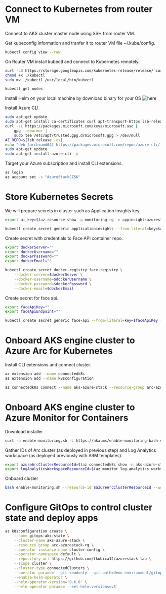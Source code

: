 # Connect to Kubernetes from router VM
Connect to AKS cluster master node using SSH from router VM.

Get kubeconfig information and tranfer it to router VM file ~/.kube/config.

```bash
kubectl config view --raw
```

On Router VM install kubectl and connect to Kubernetes remotely.

```bash
curl -LO https://storage.googleapis.com/kubernetes-release/release/`curl -s https://storage.googleapis.com/kubernetes-release/release/stable.txt`/bin/linux/amd64/kubectl
chmod +x ./kubectl
sudo mv ./kubectl /usr/local/bin/kubectl

kubectl get nodes
```

Install Helm on your local machine by download binary for your OS ![here](https://github.com/helm/helm/releases)

Install Azure CLI.

```bash
sudo apt-get update
sudo apt-get install ca-certificates curl apt-transport-https lsb-release gnupg -y
curl -sL https://packages.microsoft.com/keys/microsoft.asc |
    gpg --dearmor |
    sudo tee /etc/apt/trusted.gpg.d/microsoft.gpg > /dev/null
AZ_REPO=$(lsb_release -cs)
echo "deb [arch=amd64] https://packages.microsoft.com/repos/azure-cli/ $AZ_REPO main" | sudo tee /etc/apt/sources.list.d/azure-cli.list
sudo apt-get update
sudo apt-get install azure-cli -y
```

Target your Azure subscription and install CLI extensions.

```bash
az login 
az account set -s "AzureStackCZSK"
```

# Store Kubernetes Secrets
We will prepare secrets in cluster such as Application Insights key.

```bash
export ai_key=$(az resource show -g monitoring-rg -n appinsightsazurestackczsk-ot --resource-type Microsoft.Insights/components --query properties.InstrumentationKey -o tsv)

kubectl create secret generic applicationinsights --from-literal=key=$ai_key
```

Create secret with credentials to Face API container repo.

```bash
export dockerServer=""
export dockerUsername=""
export dockerPassword=""
export dockerEmail=""

kubectl create secret docker-registry face-registry \
    --docker-server=$dockerServer \
    --docker-username=$dockerUsername \
    --docker-password=$dockerPassword \
    --docker-email=$dockerEmail
```

Create secret for face api.

```bash
export faceApiKey=""
export faceApiEndpoint=""

kubectl create secret generic face-api --from-literal=key=$faceApiKey --from-literal=endpoint=$faceApiEndpoint
```

# Onboard AKS engine cluster to Azure Arc for Kubernetes
Install CLI extensions and connect cluster.

```bash
az extension add --name connectedk8s
az extension add --name k8sconfiguration

az connectedk8s connect --name aks-azure-stack --resource-group arc-azurestack-rg
```

# Onboard AKS engine cluster to Azure Monitor for Containers

Download installer

```bash
curl -o enable-monitoring.sh -L https://aka.ms/enable-monitoring-bash-script
```

Gather IDs of Arc cluster (as deployed in previous step) and Log Analytics workspace (as deployed previously with ARM templates).

```bash
export azureArcClusterResourceId=$(az connectedk8s show -n aks-azure-stack -g arc-azurestack-rg --query id -o tsv)
export logAnalyticsWorkspaceResourceId=$(az monitor log-analytics workspace show -n workspaceazurestackczsk -g monitoring-rg --query id -o tsv)
```

Onboard cluster

```bash
bash enable-monitoring.sh --resource-id $azureArcClusterResourceId --workspace-id $logAnalyticsWorkspaceResourceId
```

# Configure GitOps to control cluster state and deploy apps

```bash
az k8sconfiguration create \
    --name gitops-aks-state \
    --cluster-name aks-azure-stack \
    --resource-group arc-azurestack-rg \
    --operator-instance-name cluster-config \
    --operator-namespace default \
    --repository-url https://github.com/tkubica12/azurestack-lab \
    --scope cluster \
    --cluster-type connectedClusters \
    --operator-params='--git-readonly --git-path=demo-environment/gitops-aks-state' \
    --enable-helm-operator \
    --helm-operator-version='0.6.0' \
    --helm-operator-params='--set helm.versions=v3'
```